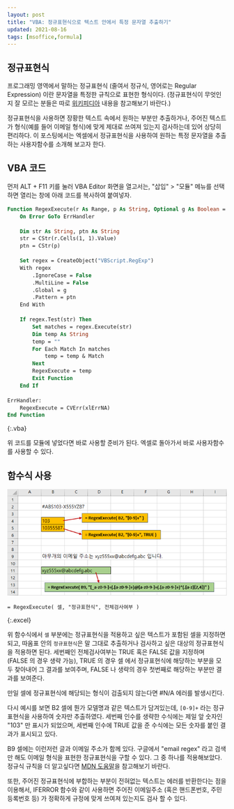 ```yaml
---
layout: post
title: "VBA: 정규표현식으로 텍스트 안에서 특정 문자열 추출하기"
updated: 2021-08-16
tags: [msoffice,formula]
---
```


## 정규표현식

프로그래밍 영역에서 말하는 정규표현식 (줄여서 정규식, 영어로는 Regular Expression) 이란 문자열을 특정한 규칙으로 표현한 형식이다. (정규표현식이 무엇인지 잘 모르는 분들은 따로 [위키피디아](https://ko.wikipedia.org/wiki/%EC%A0%95%EA%B7%9C_%ED%91%9C%ED%98%84%EC%8B%9D) 내용을 참고해보기 바란다.) 

정규표현식을 사용하면 장황한 텍스트 속에서 원하는 부분만 추출하거나, 주어진 텍스트가 형식(예를 들어 이메일 형식)에 맞게 제대로 쓰여져 있는지 검사하는데 있어 상당히 편리하다. 이 포스팅에서는 엑셀에서 정규표현식을 사용하여 원하는 특정 문자열을 추출하는 사용자함수를 소개해 보고자 한다.

## VBA 코드

먼저 ALT + F11 키를 눌러 VBA Editor 화면을 열고서는, "삽입" > "모듈" 메뉴를 선택하면 열리는 창에 아래 코드를 복사하여 붙여넣자.

```vb
Function RegexExecute(r As Range, p As String, Optional g As Boolean = False) As Variant
    On Error GoTo ErrHandler
    
    Dim str As String, ptn As String
    str = CStr(r.Cells(1, 1).Value)
    ptn = CStr(p)
    
    Set regex = CreateObject("VBScript.RegExp")
    With regex
        .IgnoreCase = False
        .MultiLine = False
        .Global = g
        .Pattern = ptn
    End With
    
    If regex.Test(str) Then
        Set matches = regex.Execute(str)
        Dim temp As String
        temp = ""
        For Each Match In matches
            temp = temp & Match
        Next
        RegexExecute = temp
        Exit Function
    End If
    
ErrHandler:
    RegexExecute = CVErr(xlErrNA)
End Function
```
{:.vba}

위 코드를 모듈에 넣었다면 바로 사용할 준비가 된다. 엑셀로 돌아가서 바로 사용자함수를 사용할 수 있다.

## 함수식 사용

![그림00](/img/msoffice/formula/formula-0017.png)

```excel
= RegexExecute( 셀, "정규표현식", 전체검사여부 )
```
{:.excel}

위 함수식에서 `셀` 부분에는 정규표현식을 적용하고 싶은 텍스트가 포함된 셀을 지정하면 되고, 따옴표 안의 `정규표현식`은 말 그대로 추출하거나 검사하고 싶은 대상의 정규표현식을 적용하면 된다. 세번째인 전체검사여부는 TRUE 혹은 FALSE 값을 지정하며 (FALSE 의 경우 생략 가능), TRUE 의 경우 셀 에서 정규표현식에 해당하는 부분을 모두 찾아내어 그 결과를 보여주며, FALSE 나 생략의 경우 첫번째로 해당하는 부분만 결과를 보여준다.

만일 셀에 정규표현식에 해당되는 형식이 검출되지 않는다면 #N/A 에러를 발생시킨다.

다시 예시를 보면 B2 셀에 뭔가 모델명과 같은 텍스트가 담겨있는데, `[0-9]+` 라는 정규표현식을 사용하여 숫자만 추출하였다. 세번째 인수를 생략한 수식에는 제일 앞 숫자인 "103" 만 표시가 되었으며, 세번째 인수에 TRUE 값을 준 수식에는 모든 숫자를 붙인 결과가 표시되고 있다.

B9 셀에는 이런저런 글과 이메일 주소가 함께 있다. 구글에서 "email regex" 라고 검색만 해도  이메일 형식을 표현한 정규표현식을 구할 수 있다. 그 중 하나를 적용해보았다. 정규식 규칙을 더 알고싶다면 [MDN 도움말](https://docs.microsoft.com/ko-kr/dotnet/standard/base-types/regular-expression-language-quick-reference)을 참고해보기 바란다.

또한, 주어진 정규표현식에 부합하는 부분이 전혀없는 텍스트는 에러를 반환한다는 점을 이용해서, IFERROR 함수와 같이 사용하면 주어진 이메일주소 (혹은 핸드폰번호, 주민등록번호 등) 가 정확하게 규정에 맞게 쓰여져 있는지도 검사 할 수 있다.